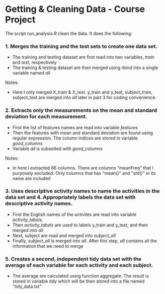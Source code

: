 # Getting & Cleaning Data - Course Project

The script run_analysis.R clean the data. It does the following:

### 1. Merges the training and the test sets to create one data set.

- The training and testing dataset are first read into two variables, *train* and *test*, respectively
- The training & testing dataset are then merged using rbind into a single variable named *all*

Notes:
- Here I only merged X_train & X_test. y_train and y_test, subject_train, subject_test are merged into *all* later in part 3 for coding convenience.

### 2. Extracts only the measurements on the mean and standard deviation for each measurement. 

- First the list of features names are read into variable *features*
- Then the features with mean and standard deviation are found using regular expression. The column indices are stored in variable *good_columns*
- Variable *all* is subsetted with *good_columns*

Notes:
- In here I extracted 66 columns. There are columns "meanFreq" that I purposely excluded. Only columns that has "mean()" and "std()" in its name are included

### 3. Uses descriptive activity names to name the activities in the data set and 4. Appropriately labels the data set with descriptive activity names. 

- First the English names of the activites are read into variable *activity_labels*.
- Then *activity_labels* are used to labels y_train and y_test, and then merged into *all*
- Next, subject are read and merged into *subject_all*
- Finally, *subject_all* is merged into *all*. After this step, *all* contains all the information that we need to merge

### 5. Creates a second, independent tidy data set with the average of each variable for each activity and each subject.

- The average are calculated using function aggregate. The result is stored in variable *tidy* which will be then stored into a file named "tidy_data.txt"
